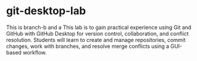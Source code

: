 # git-desktop-lab
This is branch-b and a
This lab is to gain practical experience using Git and GitHub with GitHub Desktop for version control, collaboration, and conflict resolution. Students will learn to create and manage repositories, commit changes, work with branches, and resolve merge conflicts using a GUI-based workflow.